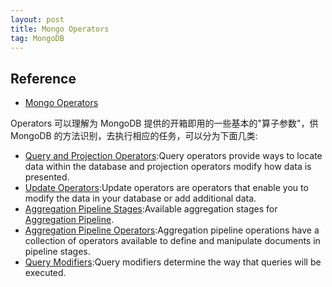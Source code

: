 ```yaml
---
layout: post
title: Mongo Operators
tag: MongoDB
---
```


## Reference
* [Mongo Operators](https://docs.mongodb.com/manual/reference/operator/)

Operators 可以理解为 MongoDB 提供的开箱即用的一些基本的"算子参数"，供 MongoDB 的方法识别，去执行相应的任务，可以分为下面几类:
* [Query and Projection Operators](https://docs.mongodb.com/manual/reference/operator/query/):Query operators provide ways to locate data within the database and projection operators modify how data is presented.
* [Update Operators](https://docs.mongodb.com/manual/reference/operator/update/):Update operators are operators that enable you to modify the data in your database or add additional data.
* [Aggregation Pipeline Stages](https://docs.mongodb.com/manual/reference/operator/aggregation-pipeline/):Available aggregation stages for [Aggregation Pipeline](https://docs.mongodb.com/manual/core/aggregation-pipeline/).
* [Aggregation Pipeline Operators](https://docs.mongodb.com/manual/reference/operator/aggregation/):Aggregation pipeline operations have a collection of operators available to define and manipulate documents in pipeline stages.
* [Query Modifiers](https://docs.mongodb.com/manual/reference/operator/query-modifier/):Query modifiers determine the way that queries will be executed.


